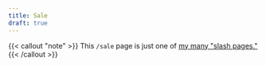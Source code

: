 ```yaml
---
title: Sale
draft: true
---
```

{{< callout "note" >}}
This `/sale` page is just one of [my many "slash pages."](/slashes)
{{< /callout >}}